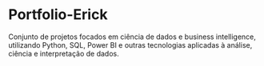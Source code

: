 # Portfolio-Erick
Conjunto de projetos focados em ciência de dados e business intelligence, utilizando Python, SQL, Power BI e outras tecnologias aplicadas à análise, ciência e interpretação de dados.
